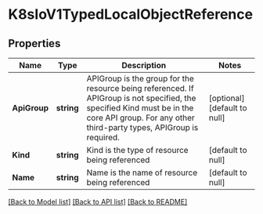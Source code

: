 # K8sIoV1TypedLocalObjectReference

## Properties
Name | Type | Description | Notes
------------ | ------------- | ------------- | -------------
**ApiGroup** | **string** | APIGroup is the group for the resource being referenced. If APIGroup is not specified, the specified Kind must be in the core API group. For any other third-party types, APIGroup is required. | [optional] [default to null]
**Kind** | **string** | Kind is the type of resource being referenced | [default to null]
**Name** | **string** | Name is the name of resource being referenced | [default to null]

[[Back to Model list]](../README.md#documentation-for-models) [[Back to API list]](../README.md#documentation-for-api-endpoints) [[Back to README]](../README.md)


